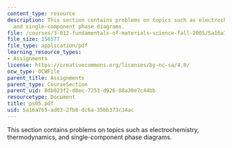 ```yaml
---
content_type: resource
description: This section contains problems on topics such as electrochemistry, thermodynamics,
  and single-component phase diagrams.
file: /courses/3-012-fundamentals-of-materials-science-fall-2005/5a16a765ad032fb8dc6a35bb373c14ac_ps05.pdf
file_size: 156577
file_type: application/pdf
learning_resource_types:
- Assignments
license: https://creativecommons.org/licenses/by-nc-sa/4.0/
ocw_type: OCWFile
parent_title: Assignments
parent_type: CourseSection
parent_uid: 8db023f2-d8ec-7253-d926-88a30e7c44bb
resourcetype: Document
title: ps05.pdf
uid: 5a16a765-ad03-2fb8-dc6a-35bb373c14ac
---
```

This section contains problems on topics such as electrochemistry, thermodynamics, and single-component phase diagrams.